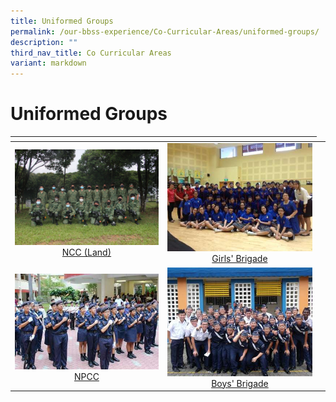 ```yaml
---
title: Uniformed Groups
permalink: /our-bbss-experience/Co-Curricular-Areas/uniformed-groups/
description: ""
third_nav_title: Co Curricular Areas
variant: markdown
---
```

# Uniformed Groups
<table>
<thead>
  <tr>
    <th style="width: 305px"></th>
    <th style="width: 305px"></th>
  </tr>
</thead>
<tbody>
  <tr>
    <td style="text-align: center;"><img src="/images/Our%20BBSS%20Experience/Cca/IMG_1654.jpg"><a href="/uniformed-groups/ncc-land/">NCC (Land)</a></td>
    <td style="text-align: center;"><a href="/uniformed-groups/girls-brigade/"> <img src="/images/Our%20BBSS%20Experience/Cca/AwardCeremony.jpg"></a><a href="/uniformed-groups/girls-brigade/">Girls' Brigade</a></td>
    <td style="text-align: center;"></td>
  </tr>
  <tr>
    <td style="text-align: center;"><a href="/uniformed-groups/npcc/"> <img src="/images/Our%20BBSS%20Experience/Cca/773634_478874892170923_580015190.jpg"></a><a href="/uniformed-groups/npcc/">NPCC</a></td>
    <td style="text-align: center;"><a href="/uniformed-groups/boys-brigade/"> <img src="/images/Our%20BBSS%20Experience/Cca/Drill%20Competition.jpg"></a><a href="/uniformed-groups/boys-brigade/">Boys' Brigade</a></td>
  </tr>
  <tr>
</tr></tbody>
</table>